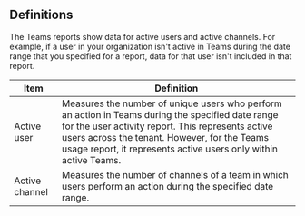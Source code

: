 ## Definitions

The Teams reports show data for active users and active channels. For example, if a user in your organization isn't active in Teams during the date range that you specified for a report, data for that user isn't included in that report.

|Item  |Definition  |
|---------|---------|
|Active user     |Measures the number of unique users who perform an action in Teams during the specified date range for the user activity report. This represents active users across the tenant. However, for the Teams usage report, it represents active users only within active Teams.    |
|Active channel    |Measures the number of channels of a team in which users perform an action during the specified date range.           |
